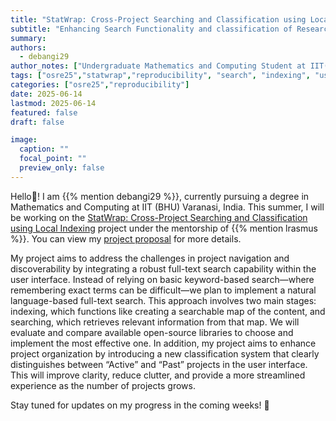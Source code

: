 ```yaml
---
title: "StatWrap: Cross-Project Searching and Classification using Local Indexing"
subtitle: "Enhancing Search Functionality and classification of Research projects"
summary:
authors: 
  - debangi29
author_notes: ["Undergraduate Mathematics and Computing Student at IIT(BHU)"]
tags: ["osre25","statwrap","reproducibility", "search", "indexing", "user interface"]
categories: ["osre25","reproducibility"]
date: 2025-06-14
lastmod: 2025-06-14
featured: false
draft: false

image:
  caption: ""
  focal_point: ""
  preview_only: false
---
```


Hello👋! I am {{% mention debangi29 %}}, currently pursuing a degree in Mathematics and Computing at IIT (BHU) Varanasi, India. This summer, I will be working on the [StatWrap: Cross-Project Searching and Classification using Local Indexing](/project/osre25/northwestern/statwrap/) project under the mentorship of {{% mention lrasmus %}}. You can view my [project proposal](https://drive.google.com/file/d/1dxyBP2oMJwYDCKyIWzr465zNmm6UWtnI/view?usp=sharing) for more details.

My project aims to address the challenges in project navigation and discoverability by integrating a robust full-text search capability within the user interface. Instead of relying on basic keyword-based search—where remembering exact terms can be difficult—we plan to implement a natural language-based full-text search. This approach involves two main stages: indexing, which functions like creating a searchable map of the content, and searching, which retrieves relevant information from that map. We will evaluate and compare available open-source libraries to choose and implement the most effective one.
In addition, my project aims to enhance project organization by introducing a new classification system that clearly distinguishes between “Active” and “Past” projects in the user interface. This will improve clarity, reduce clutter, and provide a more streamlined experience as the number of projects grows.

Stay tuned for updates on my progress in the coming weeks! 🚀
